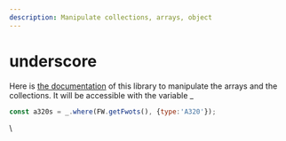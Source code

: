 ```yaml
---
description: Manipulate collections, arrays, object
---
```


# underscore

Here is [the documentation](https://underscorejs.org) of this library to manipulate the arrays and the collections. It will be accessible with the variable \_

```javascript
const a320s = _.where(FW.getFwots(), {type:'A320'});
```

\
